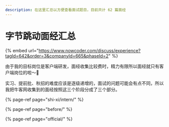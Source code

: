 ```yaml
---
description: 在这里汇总以方便查看面试题目，目前共计 62 篇面经
---
```


# 字节跳动面经汇总

{% embed url="https://www.nowcoder.com/discuss/experience?tagId=642&order=3&companyId=665&phaseId=2" %}

由于我的目标岗位是客户端研发，面经收集比较费时，精力有限所以面经就只有客户端岗位的啦～🎯

实习、提前批、秋招的难度应该是逐级递增的，面试的问题可能会有点不同，所以我把牛客网收集到的面经按照这三个阶段分成了三个部分。

{% page-ref page="shi-xi/intern/" %}

{% page-ref page="before/" %}

{% page-ref page="official/" %}





